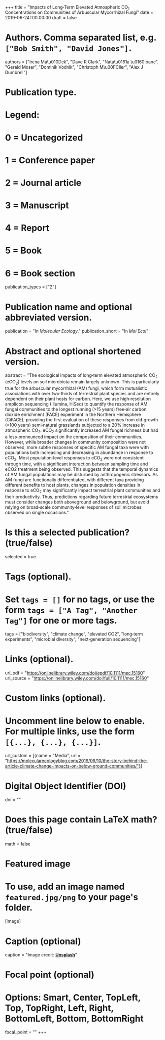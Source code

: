 +++
title = "Impacts of Long‐Term Elevated Atmospheric CO₂ Concentrations on Communities of Arbuscular Mycorrhizal Fungi"
date = 2019-06-24T00:00:00
draft = false

# Authors. Comma separated list, e.g. `["Bob Smith", "David Jones"]`.
authors = ["Irena Ma\u010Dek", "Dave R Clark", "Nata\u0161a \u0160ibanc", "Gerald Moser", "Dominik Vodnik", "Christoph M\u00FCller", "Alex J Dumbrell"]

# Publication type.
# Legend:
# 0 = Uncategorized
# 1 = Conference paper
# 2 = Journal article
# 3 = Manuscript
# 4 = Report
# 5 = Book
# 6 = Book section
publication_types = ["2"]

# Publication name and optional abbreviated version.
publication = "In *Molecular Ecology*."
publication_short = "In *Mol Ecol*"

# Abstract and optional shortened version.
abstract = "The ecological impacts of long‐term elevated atmospheric CO<sub>2</sub> (eCO<sub>2</sub>) levels on soil microbiota remain largely unknown. This is particularly true for the arbuscular mycorrhizal (AM) fungi, which form mutualistic associations with over two‐thirds of terrestrial plant species and are entirely dependent on their plant hosts for carbon. Here, we use high‐resolution amplicon sequencing (Illumina, HiSeq) to quantify the response of AM fungal communities to the longest running (>15 years) free‐air carbon dioxide enrichment (FACE) experiment in the Northern Hemisphere (GiFACE); providing the first evaluation of these responses from old‐growth (>100 years) semi‐natural grasslands subjected to a 20% increase in atmospheric CO<sub>2</sub>. eCO<sub>2</sub> significantly increased AM fungal richness but had a less‐pronounced impact on the composition of their communities. However, while broader changes in community composition were not observed, more subtle responses of specific AM fungal taxa were with populations both increasing and decreasing in abundance in response to eCO<sub>2</sub>. Most population‐level responses to eCO<sub>2</sub> were not consistent through time, with a significant interaction between sampling time and eCO2 treatment being observed. This suggests that the temporal dynamics of AM fungal populations may be disturbed by anthropogenic stressors. As AM fungi are functionally differentiated, with different taxa providing different benefits to host plants, changes in population densities in response to eCO<sub>2</sub> may significantly impact terrestrial plant communities and their productivity. Thus, predictions regarding future terrestrial ecosystems must consider changes both aboveground and belowground, but avoid relying on broad‐scale community‐level responses of soil microbes observed on single occasions."

# Is this a selected publication? (true/false)
selected = true

# Tags (optional).
#   Set `tags = []` for no tags, or use the form `tags = ["A Tag", "Another Tag"]` for one or more tags.
tags = ["biodiversity", "climate change", "elevated CO2", "long‐term experiments", "microbial diversity", "next‐generation sequencing"]

# Links (optional).
url_pdf = "https://onlinelibrary.wiley.com/doi/epdf/10.1111/mec.15160"
url_source = "https://onlinelibrary.wiley.com/doi/full/10.1111/mec.15160"

# Custom links (optional).
#   Uncomment line below to enable. For multiple links, use the form `[{...}, {...}, {...}]`.
url_custom = [{name = "Media", url = "https://molecularecologyblog.com/2019/09/10/the-story-behind-the-article-climate-change-impacts-on-below-ground-communities/"}]

# Digital Object Identifier (DOI)
doi = ""

# Does this page contain LaTeX math? (true/false)
math = false

# Featured image
# To use, add an image named `featured.jpg/png` to your page's folder.
[image]
  # Caption (optional)
  caption = "Image credit: [**Unsplash**](https://unsplash.com/photos/pLCdAaMFLTE)"

  # Focal point (optional)
  # Options: Smart, Center, TopLeft, Top, TopRight, Left, Right, BottomLeft, Bottom, BottomRight
  focal_point = ""
+++
